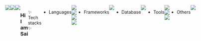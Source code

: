 <!--
**saimin808/saimin808** is a ✨ _special_ ✨ repository because its `README.md` (this file) appears on your GitHub profile.

Here are some ideas to get you started:

- 🔭 I’m currently working on ...
- 🌱 I’m currently learning ...
- 👯 I’m looking to collaborate on ...
- 🤔 I’m looking for help with ...
- 💬 Ask me about ...
- 📫 How to reach me: ...
- 😄 Pronouns: ...
- ⚡ Fun fact: ...
-->
<div style="display:flex; justify-content:center;">
  <a href="https://it-is-sai.tistory.com/" target="_blank">
    <img src="https://img.shields.io/badge/Blog-black?style=for-the-badge&logo=Tistory&logoColor=white">
  </a>
  <a href="mailto:minbongpark@gmail.com" target="_blank">
    <img src="https://img.shields.io/badge/minbongpark@gmail.com-orange?style=for-the-badge&logo=Gmail&logoColor=white">
  </a>
  <a href="https://www.instagram.com/donb._.sai/" target="_blank">
    <img src="https://img.shields.io/badge/donb._.sai-E4405F?style=for-the-badge&logo=Instagram&logoColor=white">
  </a>

  ### Hi I am Sai

  ✨ Tech stacks ✨


  - Languages
  <div>
   <img src="https://img.shields.io/badge/Java-blue?style=for-the-badge&logo=OpenJDK&logoColor=white">
   <img src="https://img.shields.io/badge/Javascript-F7DF1E?style=for-the-badge&logo=Javascript&logoColor=black">
   <img src="https://img.shields.io/badge/HTML5-E34F26?style=for-the-badge&logo=HTML5&logoColor=white">
   <img src="https://img.shields.io/badge/CSS3-1572B6?style=for-the-badge&logo=CSS3&logoColor=white">
  </div>

  - Frameworks
  <div>
   <img src="https://img.shields.io/badge/Spring-6DB33F?style=for-the-badge&logo=Spring&logoColor=white">
  </div>

  - Database
  <div>
   <img src="https://img.shields.io/badge/Oracle-F80000?style=for-the-badge&logo=Oracle&logoColor=white">
  </div>

  - Tools
  <div>
   <img src="https://img.shields.io/badge/Eclipse IDE-2C2255?style=for-the-badge&logo=Eclipse IDE&logoColor=white">
   <img src="https://img.shields.io/badge/Github-181717?style=for-the-badge&logo=Github&logoColor=white">
   <img src="https://img.shields.io/badge/Visual Studio-5C2D91?style=for-the-badge&logo=Visual Studio&logoColor=white">
  </div>

  - Others
  <div>
    <img src="https://img.shields.io/badge/JSON-000000?style=for-the-badge&logo=JSON&logoColor=white">
  </div>
</div>
